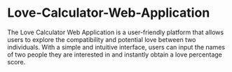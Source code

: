 # Love-Calculator-Web-Application
The Love Calculator Web Application is a user-friendly platform that allows users to explore the compatibility and potential love between two individuals. With a simple and intuitive interface, users can input the names of two people they are interested in and instantly obtain a love percentage score.
